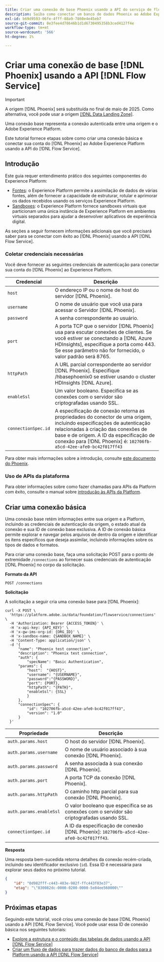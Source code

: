 ```yaml
---
title: Criar uma conexão de base Phoenix usando a API do serviço de fluxo
description: Saiba como conectar um banco de dados Phoenix ao Adobe Experience Platform usando a API do serviço de fluxo.
exl-id: b69d9593-06fe-4fff-88a9-7860e4e45eb7
source-git-commit: 0e3fee4d78646b1d1d6730495358b3ced4127f4e
workflow-type: tm+mt
source-wordcount: '566'
ht-degree: 1%

---
```


# Criar uma conexão de base [!DNL Phoenix] usando a API [!DNL Flow Service]

>[!IMPORTANT]
>
>A origem [!DNL Phoenix] será substituída no final de maio de 2025. Como alternativa, você pode usar a origem [[!DNL Data Landing Zone]](../cloud-storage/data-landing-zone.md).

Uma conexão base representa a conexão autenticada entre uma origem e o Adobe Experience Platform.

Este tutorial fornece etapas sobre como criar uma conexão básica e conectar sua conta do [!DNL Phoenix] ao Adobe Experience Platform usando a API do [!DNL Flow Service].

## Introdução

Este guia requer entendimento prático dos seguintes componentes do Experience Platform:

* [Fontes](../../../../home.md): o Experience Platform permite a assimilação de dados de várias fontes, além de fornecer a capacidade de estruturar, rotular e aprimorar os dados recebidos usando os serviços Experience Platform.
* [Sandboxes](../../../../../sandboxes/home.md): o Experience Platform fornece sandboxes virtuais que particionam uma única instância de Experience Platform em ambientes virtuais separados para ajudar a desenvolver aplicativos de experiência digital.

As seções a seguir fornecem informações adicionais que você precisará saber para se conectar com êxito ao [!DNL Phoenix] usando a API [!DNL Flow Service].

### Coletar credenciais necessárias

Você deve fornecer as seguintes credenciais de autenticação para conectar sua conta do [!DNL Phoenix] ao Experience Platform.

| Credencial | Descrição |
| ---------- | ----------- |
| `host` | O endereço IP ou o nome de host do servidor [!DNL Phoenix]. |
| `username` | O nome de usuário que você usa para acessar o Servidor [!DNL Phoenix]. |
| `password` | A senha correspondente ao usuário. |
| `port` | A porta TCP que o servidor [!DNL Phoenix] usa para escutar conexões de clientes. Se você estiver se conectando a [!DNL Azure HDInsights], especifique a porta como 443. Se esse parâmetro não for fornecido, o valor padrão será 8765. |
| `httpPath` | A URL parcial correspondente ao servidor [!DNL Phoenix]. Especifique /hbasephoenix0 se estiver usando o cluster HDInsights [!DNL Azure]. |
| `enableSsl` | Um valor booleano. Especifica se as conexões com o servidor são criptografadas usando SSL. |
| `connectionSpec.id` | A especificação de conexão retorna as propriedades do conector de uma origem, incluindo especificações de autenticação relacionadas à criação das conexões de base e de origem. A ID da especificação de conexão para [!DNL Phoenix] é: `102706fb-a5cd-42ee-afe0-bc42f017ff43` |

Para obter mais informações sobre a introdução, consulte [este documento do Phoenix](https://python-phoenixdb.readthedocs.io/en/latest/api.html).

### Uso de APIs da plataforma

Para obter informações sobre como fazer chamadas para APIs da Platform com êxito, consulte o manual sobre [introdução às APIs da Platform](../../../../../landing/api-guide.md).

## Criar uma conexão básica

Uma conexão base retém informações entre sua origem e a Platform, incluindo as credenciais de autenticação da origem, o estado atual da conexão e sua ID de conexão base exclusiva. A ID de conexão básica permite explorar e navegar pelos arquivos de dentro da origem e identificar os itens específicos que deseja assimilar, incluindo informações sobre os tipos de dados e formatos.

Para criar uma conexão base, faça uma solicitação POST para o ponto de extremidade `/connections` ao fornecer suas credenciais de autenticação [!DNL Phoenix] no corpo da solicitação.

**Formato da API**

```https
POST /connections
```

**Solicitação**

A solicitação a seguir cria uma conexão base para [!DNL Phoenix]:

```shell
curl -X POST \
  'https://platform.adobe.io/data/foundation/flowservice/connections' \
  -H 'Authorization: Bearer {ACCESS_TOKEN}' \
  -H 'x-api-key: {API_KEY}' \
  -H 'x-gw-ims-org-id: {ORG_ID}' \
  -H 'x-sandbox-name: {SANDBOX_NAME}' \
  -H 'Content-Type: application/json' \
  -d '{
      "name": "Phoenix test connection",
      "description": "Phoenix test connection",
      "auth": {
          "specName": "Basic Authentication",
      "params": {
          "host":  "{HOST}",
          "username": "{USERNAME}",
          "password":"{PASSWORD}",
          "port": {PORT},
          "httpPath": "{PATH}",
          "enableSsl": {SSL}
          }
      },
      "connectionSpec": {
          "id": "102706fb-a5cd-42ee-afe0-bc42f017ff43",
          "version": "1.0"
      }
  }'
```

| Propriedade | Descrição |
| --------- | ----------- |
| `auth.params.host` | O host do servidor [!DNL Phoenix]. |
| `auth.params.username` | O nome de usuário associado à sua conexão [!DNL Phoenix]. |
| `auth.params.password` | A senha associada à sua conexão [!DNL Phoenix]. |
| `auth.params.port` | A porta TCP da conexão [!DNL Phoenix]. |
| `auth.params.httpPath` | O caminho http parcial para sua conexão [!DNL Phoenix]. |
| `auth.params.enableSsl` | O valor booleano que especifica se as conexões com o servidor são criptografadas usando SSL. |
| `connectionSpec.id` | A ID da especificação de conexão [!DNL Phoenix]: `102706fb-a5cd-42ee-afe0-bc42f017ff43`. |

**Resposta**

Uma resposta bem-sucedida retorna detalhes da conexão recém-criada, incluindo seu identificador exclusivo (`id`). Essa ID é necessária para explorar seus dados no próximo tutorial.

```json
{
    "id": "0d982fff-c443-403e-982f-ffc443f03e37",
    "etag": "\"830082dc-0000-0200-0000-5e84ee560000\""
}
```

## Próximas etapas

Seguindo este tutorial, você criou uma conexão de base [!DNL Phoenix] usando a API [!DNL Flow Service]. Você pode usar essa ID de conexão básica nos seguintes tutoriais:

* [Explore a estrutura e o conteúdo das tabelas de dados usando a API  [!DNL Flow Service] ](../../explore/tabular.md)
* [Criar um fluxo de dados para trazer dados do banco de dados para a Platform usando a API  [!DNL Flow Service] ](../../collect/database-nosql.md)
